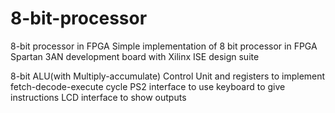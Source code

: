 # 8-bit-processor
8-bit processor in FPGA
Simple implementation of 8 bit processor in FPGA
Spartan 3AN development board with Xilinx ISE design suite

8-bit ALU(with Multiply-accumulate)
Control Unit and registers to implement fetch-decode-execute cycle
PS2 interface to use keyboard to give instructions
LCD interface to show outputs
